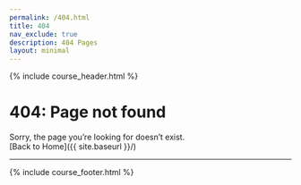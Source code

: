 ```yaml
---
permalink: /404.html
title: 404
nav_exclude: true
description: 404 Pages
layout: minimal
---
```


{% include course_header.html %}

# 404: Page not found
Sorry, the page you’re looking for doesn’t exist.  
[Back to Home]({{ site.baseurl }}/)

---

{% include course_footer.html %}